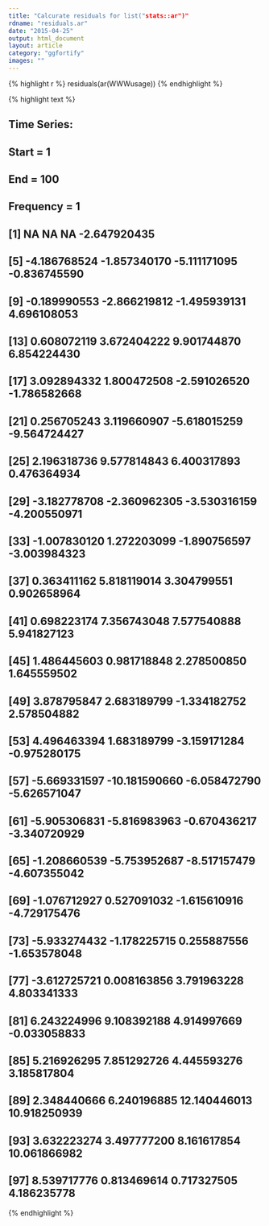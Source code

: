 ```yaml
---
title: "Calcurate residuals for list("stats::ar")"
rdname: "residuals.ar"
date: "2015-04-25"
output: html_document
layout: article
category: "ggfortify"
images: ""
---
```





{% highlight r %}
residuals(ar(WWWusage))
{% endhighlight %}



{% highlight text %}
## Time Series:
## Start = 1 
## End = 100 
## Frequency = 1 
##   [1]            NA            NA            NA  -2.647920435
##   [5]  -4.186768524  -1.857340170  -5.111171095  -0.836745590
##   [9]  -0.189990553  -2.866219812  -1.495939131   4.696108053
##  [13]   0.608072119   3.672404222   9.901744870   6.854224430
##  [17]   3.092894332   1.800472508  -2.591026520  -1.786582668
##  [21]   0.256705243   3.119660907  -5.618015259  -9.564724427
##  [25]   2.196318736   9.577814843   6.400317893   0.476364934
##  [29]  -3.182778708  -2.360962305  -3.530316159  -4.200550971
##  [33]  -1.007830120   1.272203099  -1.890756597  -3.003984323
##  [37]   0.363411162   5.818119014   3.304799551   0.902658964
##  [41]   0.698223174   7.356743048   7.577540888   5.941827123
##  [45]   1.486445603   0.981718848   2.278500850   1.645559502
##  [49]   3.878795847   2.683189799  -1.334182752   2.578504882
##  [53]   4.496463394   1.683189799  -3.159171284  -0.975280175
##  [57]  -5.669331597 -10.181590660  -6.058472790  -5.626571047
##  [61]  -5.905306831  -5.816983963  -0.670436217  -3.340720929
##  [65]  -1.208660539  -5.753952687  -8.517157479  -4.607355042
##  [69]  -1.076712927   0.527091032  -1.615610916  -4.729175476
##  [73]  -5.933274432  -1.178225715   0.255887556  -1.653578048
##  [77]  -3.612725721   0.008163856   3.791963228   4.803341333
##  [81]   6.243224996   9.108392188   4.914997669  -0.033058833
##  [85]   5.216926295   7.851292726   4.445593276   3.185817804
##  [89]   2.348440666   6.240196885  12.140446013  10.918250939
##  [93]   3.632223274   3.497777200   8.161617854  10.061866982
##  [97]   8.539717776   0.813469614   0.717327505   4.186235778
{% endhighlight %}